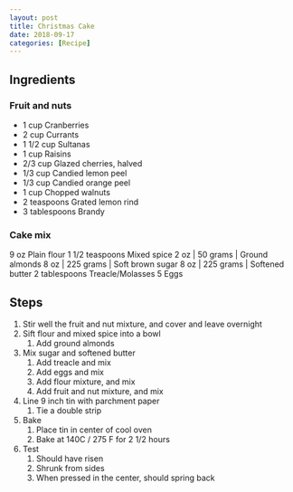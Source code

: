```yaml
---
layout: post
title: Christmas Cake
date: 2018-09-17
categories: [Recipe]
---
```


## Ingredients

### Fruit and nuts

- 1 cup Cranberries
- 2 cup Currants
- 1 1/2 cup Sultanas
- 1 cup Raisins
- 2/3 cup Glazed cherries, halved
- 1/3 cup Candied lemon peel
- 1/3 cup Candied orange peel
- 1 cup Chopped walnuts
- 2 teaspoons Grated lemon rind
- 3 tablespoons Brandy

### Cake mix

9 oz Plain flour
1 1/2 teaspoons Mixed spice
2 oz | 50 grams | Ground almonds
8 oz | 225 grams | Soft brown sugar
8 oz | 225 grams | Softened butter
2 tablespoons Treacle/Molasses
5 Eggs

## Steps

1. Stir well the fruit and nut mixture, and cover and leave overnight
1. Sift flour and mixed spice into a bowl
    1. Add ground almonds
1. Mix sugar and softened butter
    1. Add treacle and mix
    1. Add eggs and mix
    1. Add flour mixture, and mix
    1. Add fruit and nut mixture, and mix
1. Line 9 inch tin with parchment paper
    1. Tie a double strip
1. Bake
    1. Place tin in center of cool oven
    1. Bake at 140C / 275 F for 2 1/2 hours
1. Test
    1. Should have risen
    1. Shrunk from sides
    1. When pressed in the center, should spring back
